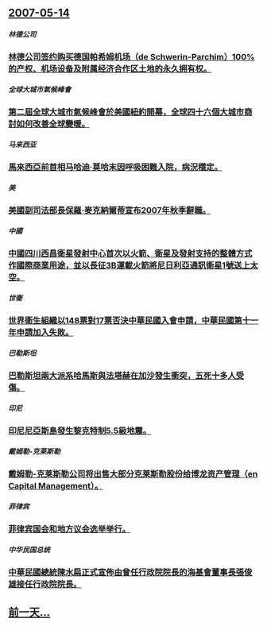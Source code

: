 ## [2007-05-14](/zh/news/2007/05/14/index.md)

##### 林德公司
### [林德公司签约购买德国帕希姆机场（de Schwerin-Parchim）100%的产权、机场设备及附属经济合作区土地的永久拥有权。](/zh/news/2007/05/14/林德公司签约购买德国帕希姆机场-de-Schwerin-Parchim-100-的产权-机场设备及附属经济合作区土地的永.md)
##### 全球大城市氣候峰會
### [第二屆全球大城市氣候峰會於美國紐約開幕，全球四十六個大城市商討如何改善全球變暖。](/zh/news/2007/05/14/第二屆全球大城市氣候峰會於美國紐約開幕-全球四十六個大城市商討如何改善全球變暖.md)
##### 马来西亚
### [馬來西亞前首相马哈迪·莫哈末因呼吸困難入院，病況穩定。](/zh/news/2007/05/14/馬來西亞前首相马哈迪-莫哈末因呼吸困難入院-病況穩定.md)
##### 美
### [美國副司法部長保羅·麥克納爾蒂宣布2007年秋季辭職。](/zh/news/2007/05/14/美國副司法部長保羅-麥克納爾蒂宣布2007年秋季辭職.md)
##### 中國
### [中國四川西昌衛星發射中心首次以火箭、衛星及發射支持的整體方式作國際商業用途，並以長征3B運載火箭將尼日利亞通訊衛星1號送上太空。](/zh/news/2007/05/14/中國四川西昌衛星發射中心首次以火箭-衛星及發射支持的整體方式作國際商業用途-並以長征3B運載火箭將尼日利亞通訊衛星1號送.md)
##### 世衛
### [世界衛生組織以148票對17票否決中華民國入會申請，中華民國第十一年申請加入失敗。](/zh/news/2007/05/14/世界衛生組織以148票對17票否決中華民國入會申請-中華民國第十一年申請加入失敗.md)
##### 巴勒斯坦
### [巴勒斯坦兩大派系哈馬斯與法塔赫在加沙發生衝突，五死十多人受傷。](/zh/news/2007/05/14/巴勒斯坦兩大派系哈馬斯與法塔赫在加沙發生衝突-五死十多人受傷.md)
##### 印尼
### [印尼尼亞斯島發生黎克特制5.5級地震。](/zh/news/2007/05/14/印尼尼亞斯島發生黎克特制55級地震.md)
##### 戴姆勒-克莱斯勒
### [戴姆勒-克莱斯勒公司将出售大部分克莱斯勒股份给博龙资产管理（en Capital Management）。](/zh/news/2007/05/14/戴姆勒-克莱斯勒公司将出售大部分克莱斯勒股份给博龙资产管理-en-Capital-Management.md)
##### 菲律宾
### [菲律宾国会和地方议会选举举行。](/zh/news/2007/05/14/菲律宾国会和地方议会选举举行.md)
##### 中华民国总统
### [中華民國總統陳水扁正式宣佈由曾任行政院院長的海基會董事長張俊雄接任行政院院長。](/zh/news/2007/05/14/中華民國總統陳水扁正式宣佈由曾任行政院院長的海基會董事長張俊雄接任行政院院長.md)
## [前一天...](/zh/news/2007/05/13/index.md)

